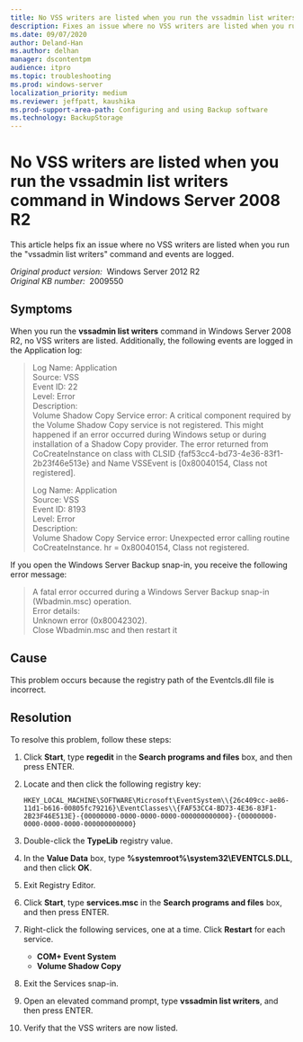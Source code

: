 ```yaml
---
title: No VSS writers are listed when you run the vssadmin list writers command in Windows Server 2008 R2
description: Fixes an issue where no VSS writers are listed when you run the "vssadmin list writers" command and events are logged.
ms.date: 09/07/2020
author: Deland-Han
ms.author: delhan
manager: dscontentpm
audience: itpro
ms.topic: troubleshooting
ms.prod: windows-server
localization_priority: medium
ms.reviewer: jeffpatt, kaushika
ms.prod-support-area-path: Configuring and using Backup software
ms.technology: BackupStorage
---
```

# No VSS writers are listed when you run the vssadmin list writers command in Windows Server 2008 R2

This article helps fix an issue where no VSS writers are listed when you run the "vssadmin list writers" command and events are logged.

_Original product version:_ &nbsp;Windows Server 2012 R2  
_Original KB number:_ &nbsp;2009550

## Symptoms

 When you run the **vssadmin list writers** command in Windows Server 2008 R2, no VSS writers are listed. Additionally, the following events are logged in the Application log:
> Log Name: Application  
Source: VSS  
Event ID: 22  
Level: Error  
Description:  
Volume Shadow Copy Service error: A critical component required by the Volume Shadow Copy service is not registered. This might happened if an error occurred during Windows setup or during installation of a Shadow Copy provider. The error returned from CoCreateInstance on class with CLSID {faf53cc4-bd73-4e36-83f1-2b23f46e513e} and Name VSSEvent is [0x80040154, Class not registered].  
>
> Log Name:     Application  
Source:         VSS  
Event ID:       8193  
Level:            Error  
Description:  
Volume Shadow Copy Service error: Unexpected error calling routine CoCreateInstance.  hr = 0x80040154, Class not registered.  

If you open the Windows Server Backup snap-in, you receive the following error message:

> A fatal error occurred during a Windows Server Backup snap-in (Wbadmin.msc) operation.  
Error details:  
Unknown error (0x80042302).  
Close Wbadmin.msc and then restart it  

## Cause

This problem occurs because the registry path of the Eventcls.dll file is incorrect.

## Resolution

To resolve this problem, follow these steps:

1. Click **Start**, type **regedit** in the **Search programs and files** box, and then press ENTER.
2. Locate and then click the following registry key:

    `HKEY_LOCAL_MACHINE\SOFTWARE\Microsoft\EventSystem\\{26c409cc-ae86-11d1-b616-00805fc79216}\EventClasses\\{FAF53CC4-BD73-4E36-83F1-2B23F46E513E}-{00000000-0000-0000-0000-000000000000}-{00000000-0000-0000-0000-000000000000}`  
3. Double-click the **TypeLib** registry value.
4. In the **Value Data** box, type **%systemroot%\system32\EVENTCLS.DLL**, and then click **OK**.
5. Exit Registry Editor.
6. Click **Start**, type **services.msc** in the **Search programs and files** box, and then press ENTER.
7. Right-click the following services, one at a time. Click **Restart** for each service.
    - **COM+ Event System**
    - **Volume Shadow Copy**  
8. Exit the Services snap-in.
9. Open an elevated command prompt, type **vssadmin list writers**, and then press ENTER.
10. Verify that the VSS writers are now listed.
